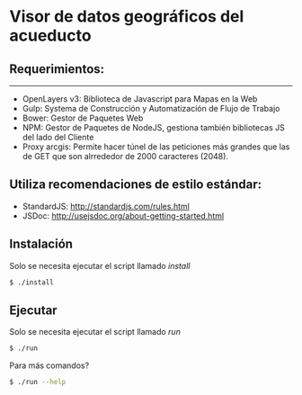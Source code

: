 # Visor de datos geográficos del acueducto

## Requerimientos:
-----------------

- OpenLayers v3: Biblioteca de Javascript para Mapas en la Web
- Gulp: Systema de Construcción y Automatización de Flujo de Trabajo
- Bower: Gestor de Paquetes Web
- NPM: Gestor de Paquetes de NodeJS, gestiona también bibliotecas JS del lado del Cliente
- Proxy arcgis: Permite hacer túnel de las peticiones más grandes que las de GET
que son alrrededor de 2000 caracteres (2048).

## Utiliza recomendaciones de estilo estándar:

- StandardJS: http://standardjs.com/rules.html
- JSDoc: http://usejsdoc.org/about-getting-started.html

## Instalación

Solo se necesita ejecutar el script llamado *install*

```bash
$ ./install
```
## Ejecutar

Solo se necesita ejecutar el script llamado *run*

```bash
$ ./run
```

Para más comandos?

```bash
$ ./run --help
```
